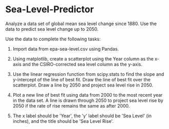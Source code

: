 # Sea-Level-Predictor

Analyze a data set of global mean sea level change since 1880. Use the data to predict sea level change up to 2050.

Use the data to complete the following tasks:

1) Import data from epa-sea-level.csv using Pandas.

2) Using matplotlib, create a scatterplot using the Year column as the x-axis and the CSIRO-corrected sea level column as the y-axis.

3) Use the linear regression function from scipy.stats to find the slope and y-intercept of the line of best fit. Draw the line of best fit over the scatterplot. Draw a line by 2050 and project sea level rise in 2050.

4) Plot a new line of best fit using data from 2000 to the most recent year in the data set. A line is drawn through 2050 to project sea level rise by 2050 if the rate of rise remains the same as after 2000.

5) The x label should be 'Year', the 'y' label should be 'Sea Level' (in inches), and the title should be 'Sea Level Rise'.

